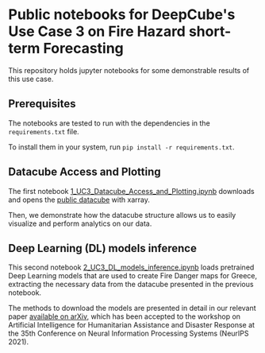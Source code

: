 # Public notebooks for DeepCube's Use Case 3 on Fire Hazard short-term Forecasting

This repository holds jupyter notebooks for some demonstrable results of this use case.

## Prerequisites

The notebooks are tested to run with the dependencies in the `requirements.txt` file.

To install them in your system, run `pip install -r requirements.txt`.

## Datacube Access and Plotting

The first notebook [1_UC3_Datacube_Access_and_Plotting.ipynb](1_UC3_Datacube_Access_and_Plotting.ipynb) downloads and opens the [public datacube](https://zenodo.org/record/4943354) with xarray.

Then, we demonstrate how the datacube structure allows us to easily visualize and perform analytics on our data.

## Deep Learning (DL) models inference

This second notebook [2_UC3_DL_models_inference.ipynb](2_UC3_DL_models_inference.ipynb) loads pretrained Deep Learning models that are used to create Fire Danger maps for Greece, extracting the necessary data from the datacube presented in the previous notebook. 


The methods to download the models are presented in detail in our relevant paper [available on arXiv](https://arxiv.org/abs/2111.02736), which has been accepted to the workshop on Artificial Intelligence for Humanitarian Assistance and Disaster Response at the 35th Conference on Neural Information Processing Systems (NeurIPS 2021).



